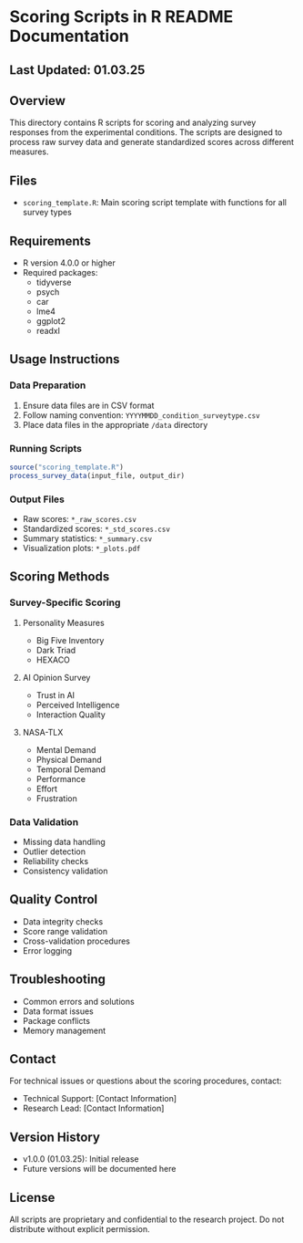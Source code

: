 # Scoring Scripts in R README Documentation

## Last Updated: 01.03.25

## Overview
This directory contains R scripts for scoring and analyzing survey responses from the experimental conditions. The scripts are designed to process raw survey data and generate standardized scores across different measures.

## Files
- `scoring_template.R`: Main scoring script template with functions for all survey types

## Requirements
- R version 4.0.0 or higher
- Required packages:
  - tidyverse
  - psych
  - car
  - lme4
  - ggplot2
  - readxl

## Usage Instructions

### Data Preparation
1. Ensure data files are in CSV format
2. Follow naming convention: `YYYYMMDD_condition_surveytype.csv`
3. Place data files in the appropriate `/data` directory

### Running Scripts
```R
source("scoring_template.R")
process_survey_data(input_file, output_dir)
```

### Output Files
- Raw scores: `*_raw_scores.csv`
- Standardized scores: `*_std_scores.csv`
- Summary statistics: `*_summary.csv`
- Visualization plots: `*_plots.pdf`

## Scoring Methods

### Survey-Specific Scoring
1. Personality Measures
   - Big Five Inventory
   - Dark Triad
   - HEXACO

2. AI Opinion Survey
   - Trust in AI
   - Perceived Intelligence
   - Interaction Quality

3. NASA-TLX
   - Mental Demand
   - Physical Demand
   - Temporal Demand
   - Performance
   - Effort
   - Frustration

### Data Validation
- Missing data handling
- Outlier detection
- Reliability checks
- Consistency validation

## Quality Control
- Data integrity checks
- Score range validation
- Cross-validation procedures
- Error logging

## Troubleshooting
- Common errors and solutions
- Data format issues
- Package conflicts
- Memory management

## Contact
For technical issues or questions about the scoring procedures, contact:
- Technical Support: [Contact Information]
- Research Lead: [Contact Information]

## Version History
- v1.0.0 (01.03.25): Initial release
- Future versions will be documented here

## License
All scripts are proprietary and confidential to the research project.
Do not distribute without explicit permission.
